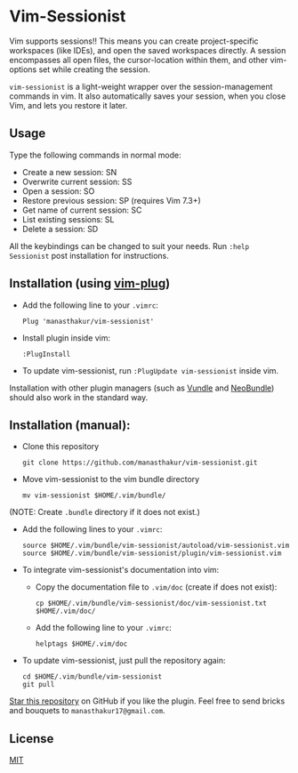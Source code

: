 # Vim-Sessionist

Vim supports sessions!! This means you can create project-specific workspaces
(like IDEs), and open the saved workspaces directly. A session encompasses all
open files, the cursor-location within them, and other vim-options set while
creating the session.

`vim-sessionist` is a light-weight wrapper over the session-management commands
in vim. It also automatically saves your session, when you close Vim, and lets
you restore it later.

## Usage

Type the following commands in normal mode:

* Create a new session: SN
* Overwrite current session: SS
* Open a session: SO
* Restore previous session: SP (requires Vim 7.3+)
* Get name of current session: SC
* List existing sessions: SL
* Delete a session: SD

All the keybindings can be changed to suit your needs. Run `:help Sessionist`
post installation for instructions.

## Installation (using [vim-plug](https://github.com/junegunn/vim-plug))

* Add the following line to your `.vimrc`:
    ```
    Plug 'manasthakur/vim-sessionist'
    ```

* Install plugin inside vim:
    ```
    :PlugInstall
    ```

* To update vim-sessionist, run `:PlugUpdate vim-sessionist` inside vim.

Installation with other plugin managers (such as [Vundle](https://github.com/VundleVim/Vundle.vim) and [NeoBundle](https://github.com/Shougo/neobundle.vim)) should also work in the standard way.

## Installation (manual):

* Clone this repository
    ```
    git clone https://github.com/manasthakur/vim-sessionist.git
    ```

* Move vim-sessionist to the vim bundle directory
    ```
    mv vim-sessionist $HOME/.vim/bundle/
    ```
(NOTE: Create `.bundle` directory if it does not exist.)

* Add the following lines to your `.vimrc`:
    ```
    source $HOME/.vim/bundle/vim-sessionist/autoload/vim-sessionist.vim
    source $HOME/.vim/bundle/vim-sessionist/plugin/vim-sessionist.vim
    ```

* To integrate vim-sessionist's documentation into vim:

    - Copy the documentation file to `.vim/doc` (create if does not exist):
        
        ```
        cp $HOME/.vim/bundle/vim-sessionist/doc/vim-sessionist.txt $HOME/.vim/doc/
        ```

    - Add the following line to your `.vimrc`:
        
        ```
        helptags $HOME/.vim/doc
        ```

* To update vim-sessionist, just pull the repository again:
    ```
    cd $HOME/.vim/bundle/vim-sessionist
    git pull
    ```

[Star this repository](https://github.com/manasthakur/vim-sessionist/) on GitHub if you like the plugin.
Feel free to send bricks and bouquets to `manasthakur17@gmail.com`.

## License

[MIT](LICENSE)

